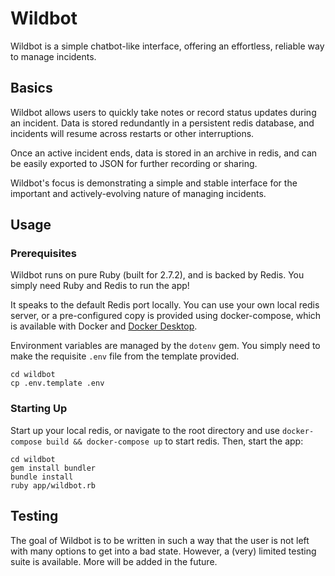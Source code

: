 # Wildbot

Wildbot is a simple chatbot-like interface, offering an effortless, reliable way to manage incidents.

## Basics

Wildbot allows users to quickly take notes or record status updates during an incident. Data is stored redundantly in a persistent redis database, and incidents will resume across restarts or other interruptions.

Once an active incident ends, data is stored in an archive in redis, and can be easily exported to JSON for further recording or sharing.

Wildbot's focus is demonstrating a simple and stable interface for the important and actively-evolving nature of managing incidents.

## Usage

### Prerequisites

Wildbot runs on pure Ruby (built for 2.7.2), and is backed by Redis. You simply need Ruby and Redis to run the app!

It speaks to the default Redis port locally. You can use your own local redis server, or a pre-configured copy is provided using docker-compose, which is available with Docker and [Docker Desktop](https://www.docker.com/products/docker-desktop).

Environment variables are managed by the `dotenv` gem. You simply need to make the requisite `.env` file from the template provided.

```
cd wildbot
cp .env.template .env
```

### Starting Up

Start up your local redis, or navigate to the root directory and use `docker-compose build && docker-compose up` to start redis. Then, start the app:

```
cd wildbot
gem install bundler
bundle install
ruby app/wildbot.rb
```

## Testing

The goal of Wildbot is to be written in such a way that the user is not left with many options to get into a bad state. However, a (very) limited testing suite is available. More will be added in the future.
